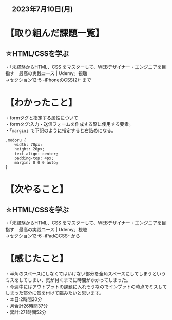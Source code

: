 ## 　2023年7月10日(月)
# 【取り組んだ課題一覧】
## ☆HTML/CSSを学ぶ
・「未経験からHTML、CSS をマスターして、WEBデザイナー・エンジニアを目指す　最高の実践コース | Udemy」視聴<br>
→セクション12-5 -iPhoneのCSS(2)- まで<br>
# 【わかったこと】
・formタグと指定する属性について<br>
・formタグ:入力・送信フォームを作成する際に使用する要素。<br>
・「`margin`」で下記のように指定すると右詰めになる。<br>
```
.modoru {
    width: 70px;
    height: 20px;
    text-align: center;
    padding-top: 4px;
    margin: 0 0 0 auto;
}
```
# 【次やること】
## ☆HTML/CSSを学ぶ
・「未経験からHTML、CSS をマスターして、WEBデザイナー・エンジニアを目指す　最高の実践コース | Udemy」視聴<br>
→セクション12-6 -iPadのCSS- から<br>
# 【感じたこと】
・半角のスペースにしなくてはいけない部分を全角スペースにしてしまうというミスをしてしまい、気が付くまでに時間がかかってしまった。<br>
・今週中にはアウトプットの課題に入れそうなのでインプットの時点でミスしてしまった部分に気を付けて臨みたいと思います。<br>
・本日:2時間20分<br>
・月合計26時間37分<br>
・累計:271時間52分<br>
